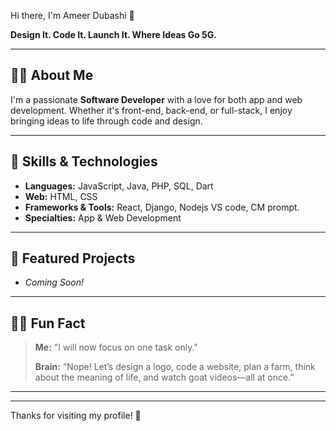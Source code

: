 Hi there, I'm Ameer Dubashi 👋

**Design It. Code It. Launch It. Where Ideas Go 5G.**

---

## 👨‍💻 About Me

I'm a passionate **Software Developer** with a love for both app and web development. Whether it's front-end, back-end, or full-stack, I enjoy bringing ideas to life through code and design.

---

## 🚀 Skills & Technologies

- **Languages:** JavaScript, Java, PHP, SQL, Dart
- **Web:** HTML, CSS
- **Frameworks & Tools:** React, Django, Nodejs VS code, CM prompt.
- **Specialties:** App & Web Development

---

## 🌟 Featured Projects

<!-- Add project links and descriptions here when ready! -->
- _Coming Soon!_

---

## 🤹‍♂️ Fun Fact

> **Me:** "I will now focus on one task only."
>
> **Brain:** “Nope! Let’s design a logo, code a website, plan a farm, think about the meaning of life, and watch goat videos—all at once.”

---

<!--
## 📫 Connect with Me

Update your social links here when ready!
- [LinkedIn]()
- [Twitter]()
- [Website]()
-->

---

Thanks for visiting my profile! 🚀
